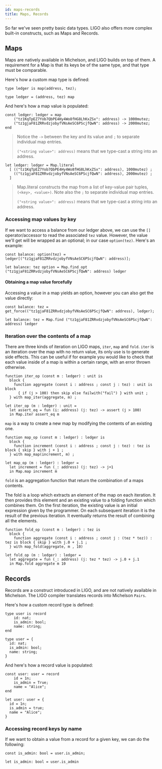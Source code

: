 ```yaml
---
id: maps-records
title: Maps, Records
---
```


So far we've seen pretty basic data types. LIGO also offers more complex built-in constructs, such as Maps and Records.

## Maps

Maps are natively available in Michelson, and LIGO builds on top of them. A requirement for a Map is that its keys be of the same type, and that type must be comparable.

Here's how a custom map type is defined:

<!--DOCUSAURUS_CODE_TABS-->
<!--Pascaligo-->
```pascaligo
type ledger is map(address, tez);
```

<!--Cameligo-->
```cameligo
type ledger = (address, tez) map
```

<!--END_DOCUSAURUS_CODE_TABS-->

And here's how a map value is populated:

<!--DOCUSAURUS_CODE_TABS-->
<!--Pascaligo-->

```pascaligo
const ledger: ledger = map
    ("tz1KqTpEZ7Yob7QbPE4Hy4Wo8fHG8LhKxZSx": address) -> 1000mutez;
    ("tz1gjaF81ZRRvdzjobyfVNsAeSC6PScjfQwN": address) -> 2000mutez;
end
```
> Notice the `->` between the key and its value and `;` to separate individual map entries.
>
> `("<string value>": address)` means that we type-cast a string into an address.

<!--Cameligo-->

```cameligo
let ledger: ledger = Map.literal
  [ (("tz1KqTpEZ7Yob7QbPE4Hy4Wo8fHG8LhKxZSx": address), 1000mutez) ;
    (("tz1gjaF81ZRRvdzjobyfVNsAeSC6PScjfQwN": address), 2000mutez) ;
  ]
```
> Map.literal constructs the map from a list of key-value pair tuples, `(<key>, <value>)`.
> Note also the `;` to separate individual map entries.
>
> `("<string value>": address)` means that we type-cast a string into an address.
<!--END_DOCUSAURUS_CODE_TABS-->

### Accessing map values by key

If we want to access a balance from our ledger above, we can use the `[]` operator/accessor to read the associated `tez` value. However, the value we'll get will be wrapped as an optional; in our case `option(tez)`. Here's an example:

<!--DOCUSAURUS_CODE_TABS-->
<!--Pascaligo-->
```pascaligo
const balance: option(tez) = ledger[("tz1gjaF81ZRRvdzjobyfVNsAeSC6PScjfQwN": address)];
```

<!--Cameligo-->

```cameligo
let balance: tez option = Map.find_opt ("tz1gjaF81ZRRvdzjobyfVNsAeSC6PScjfQwN": address) ledger
```
<!--END_DOCUSAURUS_CODE_TABS-->

#### Obtaining a map value forcefully

Accessing a value in a map yields an option, however you can also get the value directly:

<!--DOCUSAURUS_CODE_TABS-->
<!--Pascaligo-->
```pascaligo
const balance: tez = get_force(("tz1gjaF81ZRRvdzjobyfVNsAeSC6PScjfQwN": address), ledger);
```

<!--Cameligo-->

```cameligo
let balance: tez = Map.find ("tz1gjaF81ZRRvdzjobyfVNsAeSC6PScjfQwN": address) ledger
```

<!--END_DOCUSAURUS_CODE_TABS-->

### Iteration over the contents of a map

There are three kinds of iteration on LIGO maps, `iter`, `map` and `fold`. `iter`
is an iteration over the map with no return value, its only use is to
generate side effects. This can be useful if for example you would like to check
that each value inside of a map is within a certain range, with an error thrown
otherwise.

<!--DOCUSAURUS_CODE_TABS-->
<!--Pascaligo-->
```pascaligo
function iter_op (const m : ledger) : unit is
  block {
    function aggregate (const i : address ; const j : tez) : unit is block
      { if (j > 100) then skip else failwith("fail") } with unit ;
  } with map_iter(aggregate, m) ;
```

<!--Cameligo-->
```cameligo
let iter_op (m : ledger) : unit =
  let assert_eq = fun (i: address) (j: tez) -> assert (j > 100)
  in Map.iter assert_eq m
```
<!--END_DOCUSAURUS_CODE_TABS-->

`map` is a way to create a new map by modifying the contents of an existing one.

<!--DOCUSAURUS_CODE_TABS-->
<!--Pascaligo-->
```pascaligo
function map_op (const m : ledger) : ledger is
  block {
    function increment (const i : address ; const j : tez) : tez is block { skip } with j + 1 ;
  } with map_map(increment, m) ;
```

<!--Cameligo-->
```cameligo
let map_op (m : ledger) : ledger =
  let increment = fun (_: address) (j: tez) -> j+1
  in Map.map increment m
```
<!--END_DOCUSAURUS_CODE_TABS-->

`fold` is an aggregation function that return the combination of a maps contents.

The fold is a loop which extracts an element of the map on each iteration. It then
provides this element and an existing value to a folding function which combines them.
On the first iteration, the existing value is an initial expression given by the
programmer. On each subsequent iteration it is the result of the previous iteration.
It eventually returns the result of combining all the elements.


<!--DOCUSAURUS_CODE_TABS-->
<!--Pascaligo-->
```pascaligo
function fold_op (const m : ledger) : tez is
  block {
    function aggregate (const i : address ; const j : (tez * tez)) : tez is block { skip } with j.0 + j.1 ;
  } with map_fold(aggregate, m , 10)
```

<!--Cameligo-->
```cameligo
let fold_op (m : ledger) : ledger =
  let aggregate = fun (_: address) (j: tez * tez) -> j.0 + j.1
  in Map.fold aggregate m 10
```

<!--END_DOCUSAURUS_CODE_TABS-->

## Records

Records are a construct introduced in LIGO, and are not natively available in Michelson. The LIGO compiler translates records into Michelson `Pairs`.

Here's how a custom record type is defined:

<!--DOCUSAURUS_CODE_TABS-->
<!--Pascaligo-->
```pascaligo
type user is record 
    id: nat;
    is_admin: bool;
    name: string;
end
```

<!--Cameligo-->
```cameligo
type user = {
  id: nat;
  is_admin: bool;
  name: string;
}
```

<!--END_DOCUSAURUS_CODE_TABS-->

And here's how a record value is populated:

<!--DOCUSAURUS_CODE_TABS-->
<!--Pascaligo-->
```pascaligo
const user: user = record
    id = 1n;
    is_admin = True;
    name = "Alice";
end
```

<!--Cameligo-->
```cameligo
let user: user = {
  id = 1n;
  is_admin = true;
  name = "Alice";
}
```

<!--END_DOCUSAURUS_CODE_TABS-->


### Accessing record keys by name

If we want to obtain a value from a record for a given key, we can do the following:

<!--DOCUSAURUS_CODE_TABS-->
<!--Pascaligo-->
```pascaligo
const is_admin: bool = user.is_admin;
```

<!--Cameligo-->
```cameligo
let is_admin: bool = user.is_admin
```

<!--END_DOCUSAURUS_CODE_TABS-->
